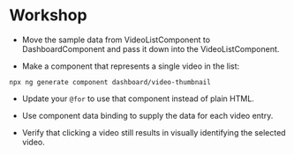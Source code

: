# Workshop

* Move the sample data from VideoListComponent to
  DashboardComponent and pass it down into the VideoListComponent.

* Make a component that represents a single video in the list:

```
npx ng generate component dashboard/video-thumbnail
```

* Update your `@for` to use that component instead of plain HTML.

* Use component data binding to supply the data for each video entry.

* Verify that clicking a video still results in visually identifying
  the selected video.

